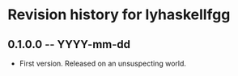# Revision history for lyhaskellfgg

## 0.1.0.0 -- YYYY-mm-dd

* First version. Released on an unsuspecting world.
